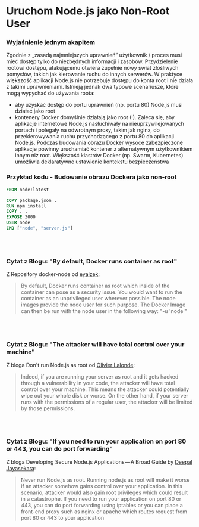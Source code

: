 # Uruchom Node.js jako Non-Root User

### Wyjaśnienie jednym akapitem

Zgodnie z „zasadą najmniejszych uprawnień” użytkownik / proces musi mieć dostęp tylko do niezbędnych informacji i zasobów. Przydzielenie rootowi dostępu, atakującemu otwiera zupełnie nowy świat złośliwych pomysłów, takich jak kierowanie ruchu do innych serwerów. W praktyce większość aplikacji Node.js nie potrzebuje dostępu do konta root i nie działa z takimi uprawnieniami. Istnieją jednak dwa typowe scenariusze, które mogą wypychać do używania roota:

- aby uzyskać dostęp do portu uprawnień (np. portu 80) Node.js musi działać jako root
- kontenery Docker domyślnie działają jako root (!). Zaleca się, aby aplikacje internetowe Node.js nasłuchiwały na nieuprzywilejowanych portach i polegały na odwrotnym proxy, takim jak nginx, do przekierowywania ruchu przychodzącego z portu 80 do aplikacji Node.js. Podczas budowania obrazu Docker wysoce zabezpieczone aplikacje powinny uruchamiać kontener z alternatywnym użytkownikiem innym niż root. Większość klastrów Docker (np. Swarm, Kubernetes) umożliwia deklaratywne ustawienie kontekstu bezpieczeństwa

### Przykład kodu - Budowanie obrazu Dockera jako non-root

```dockerfile
FROM node:latest

COPY package.json .
RUN npm install
COPY . .
EXPOSE 3000
USER node
CMD ["node", "server.js"]
```

<br/><br/>

### Cytat z Blogu: "By default, Docker runs container as root"

Z Repository docker-node od [eyalzek](https://github.com/nodejs/docker-node/blob/master/docs/BestPractices.md#non-root-user):
> By default, Docker runs container as root which inside of the container can pose as a security issue. You would want to run the container as an unprivileged user wherever possible. The node images provide the node user for such purpose. The Docker Image can then be run with the node user in the following way: "-u 'node'"

<br/><br/>

### Cytat z Blogu: "The attacker will have total control over your machine"

Z bloga Don't run Node.js as root od [Olivier Lalonde](http://syskall.com/dont-run-node-dot-js-as-root/):
> Indeed, if you are running your server as root and it gets hacked through a vulnerability in your code, the attacker will have total control over your machine. This means the attacker could potentially wipe out your whole disk or worse. On the other hand, if your server runs with the permissions of a regular user, the attacker will be limited by those permissions.

<br/><br/>

### Cytat z Blogu: "If you need to run your application on port 80 or 443, you can do port forwarding"

Z bloga Developing Secure Node.js Applications — A Broad Guide by [Deepal Jayasekara](https://jsblog.insiderattack.net/developing-secure-node-js-applications-a-broad-guide-286afdec69ce):
> Never run Node.js as root. Running node.js as root will make it worse if an attacker somehow gains control over your application. In this scenario, attacker would also gain root privileges which could result in a catastrophe. If you need to run your application on port 80 or 443, you can do port forwarding using iptables or you can place a front-end proxy such as nginx or apache which routes request from port 80 or 443 to your application
